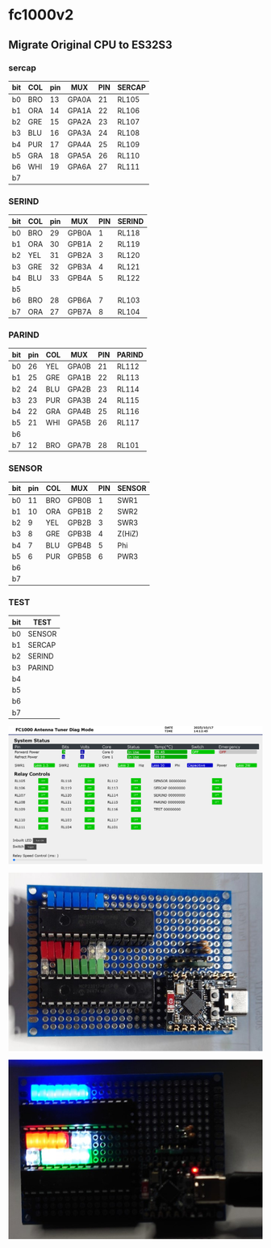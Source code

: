 # fc1000v2
## Migrate Original CPU to ES32S3

### sercap
| bit | COL | pin | MUX | PIN | SERCAP
| --- | --- | --- | --- | --- | ---
| b0 | BRO | 13 | GPA0A | 21 | RL105 |
| b1 | ORA | 14 | GPA1A | 22 | RL106 |
| b2 | GRE | 15 | GPA2A | 23 | RL107 |
| b3 | BLU | 16 | GPA3A | 24 | RL108 |
| b4 | PUR | 17 | GPA4A | 25 | RL109 |
| b5 | GRA | 18 | GPA5A | 26 | RL110 |
| b6 | WHI | 19 | GPA6A | 27 | RL111 |
| b7 |

### SERIND
| bit | COL | pin | MUX | PIN | SERIND
| --- | --- | --- | --- | --- | ---
| b0 | BRO | 29 | GPB0A | 1 | RL118 |
| b1 | ORA | 30 | GPB1A | 2 | RL119 |
| b2 | YEL | 31 | GPB2A | 3 | RL120 |
| b3 | GRE | 32 | GPB3A | 4 | RL121 |
| b4 | BLU | 33 | GPB4A | 5 | RL122 |
| b5 |  | |
| b6 | BRO | 28 | GPB6A | 7 | RL103 |
| b7 | ORA | 27 | GPB7A | 8 | RL104 |

### PARIND
| bit | pin | COL | MUX | PIN | PARIND |
| --- | --- | --- | --- | --- | ---
| b0 | 26 | YEL | GPA0B | 21 | RL112 |
| b1 | 25 | GRE | GPA1B | 22 | RL113 |
| b2 | 24 | BLU | GPA2B | 23 | RL114 |
| b3 | 23 | PUR | GPA3B | 24 | RL115 |
| b4 | 22 | GRA | GPA4B | 25 | RL116 |
| b5 | 21 | WHI | GPA5B | 26 | RL117 |
| b6 | | |
| b7 | 12 | BRO | GPA7B | 28 | RL101 | 

### SENSOR
| bit | pin | COL | MUX | PIN | SENSOR |
| --- | --- | --- | --- | --- | ---
| b0 | 11 | BRO | GPB0B | 1 | SWR1 |
| b1 | 10 | ORA | GPB1B | 2 | SWR2 |
| b2 | 9 | YEL | GPB2B | 3 | SWR3 |
| b3 | 8 | GRE | GPB3B | 4 | Z(HiZ) |
| b4 | 7 | BLU | GPB4B | 5 | Phi |
| b5 | 6 | PUR | GPB5B | 6 | PWR3 |
| b6 | | |
| b7 | | |

### TEST
| bit | TEST |
| --- | ---
| b0 | SENSOR
| b1 | SERCAP
| b2 | SERIND
| b3 | PARIND
| b4 | 
| b5 | 
| b6 | 
| b7 | 


![alt text](image/ScreenShot.png)


![alt text](image/BoardImage.JPG)


![alt text](image/LED_AllOn.JPG)

